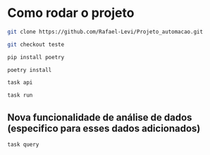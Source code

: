 # Como rodar o projeto

```bash
git clone https://github.com/Rafael-Levi/Projeto_automacao.git
```
```bash
git checkout teste
```
```bash
pip install poetry
```
```bash
poetry install
```
```bash
task api 
```
```bash
task run
```
## Nova funcionalidade de análise de dados (especifico para esses dados adicionados)
```bash
task query
```
